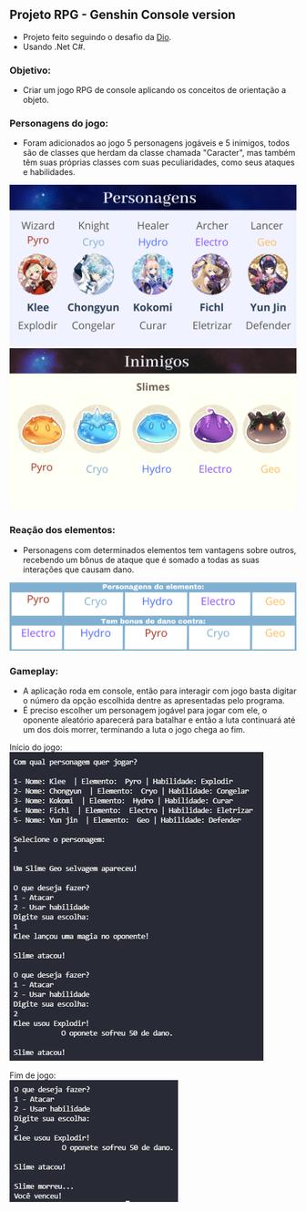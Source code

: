 ## Projeto RPG - Genshin Console version
- Projeto feito seguindo o desafio da [Dio](https://web.dio.me/).
- Usando .Net C#.

### Objetivo:
- Criar um jogo RPG de console aplicando os conceitos de orientação a objeto.

### Personagens do jogo:
- Foram adicionados ao jogo 5 personagens jogáveis e 5 inimigos, todos são de classes que herdam da classe chamada "Caracter", mas também têm suas próprias classes com suas peculiaridades, como seus ataques e habilidades.

<img src="/src/img/img_caracters.png">
<img src="/src/img/img_enemys.png">

### Reação dos elementos:
- Personagens com determinados elementos tem vantagens sobre outros, recebendo um bônus de ataque que é somado a todas as suas interações que causam dano.

<img src="/src/img/img_reaction.png">

### Gameplay:
- A aplicação roda em console, então para interagir com jogo basta digitar o número da opção escolhida dentre as apresentadas pelo programa.
- É preciso escolher um personagem jogável para jogar com ele, o oponente aleatório aparecerá para batalhar e então a luta continuará até um dos dois morrer, terminando a luta o jogo chega ao fim.

Início do jogo:<br>
<img src="/src/img/rpg_inicio.jpg">

Fim de jogo:<br>
<img src="/src/img/rpg_fim.jpg">

